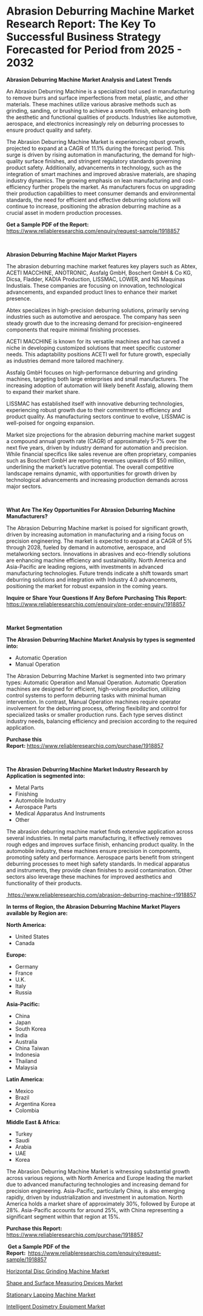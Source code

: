 <p><h1>Abrasion Deburring Machine Market Research Report: The Key To Successful Business Strategy Forecasted for Period from 2025 - 2032</h1></p><p><strong>Abrasion Deburring Machine Market Analysis and Latest Trends</strong></p>
<p><p>An Abrasion Deburring Machine is a specialized tool used in manufacturing to remove burrs and surface imperfections from metal, plastic, and other materials. These machines utilize various abrasive methods such as grinding, sanding, or brushing to achieve a smooth finish, enhancing both the aesthetic and functional qualities of products. Industries like automotive, aerospace, and electronics increasingly rely on deburring processes to ensure product quality and safety.</p><p>The Abrasion Deburring Machine Market is experiencing robust growth, projected to expand at a CAGR of 11.1% during the forecast period. This surge is driven by rising automation in manufacturing, the demand for high-quality surface finishes, and stringent regulatory standards governing product safety. Additionally, advancements in technology, such as the integration of smart machines and improved abrasive materials, are shaping industry dynamics. The growing emphasis on lean manufacturing and cost-efficiency further propels the market. As manufacturers focus on upgrading their production capabilities to meet consumer demands and environmental standards, the need for efficient and effective deburring solutions will continue to increase, positioning the abrasion deburring machine as a crucial asset in modern production processes.</p></p>
<p><strong>Get a Sample PDF of the Report:&nbsp;</strong> <a href="https://www.reliableresearchiq.com/enquiry/request-sample/1918857?utm_campaign=904&utm_medium=2&utm_source=Github&utm_content=ia&utm_term=14012025&utm_id=abrasion-deburring-machine">https://www.reliableresearchiq.com/enquiry/request-sample/1918857</a></p>
<p>&nbsp;</p>
<p><strong>Abrasion Deburring Machine Major Market Players</strong></p>
<p><p>The abrasion deburring machine market features key players such as Abtex, ACETI MACCHINE, ANOTRONIC, Assfalg GmbH, Boschert GmbH & Co KG, Dicsa, Fladder, KADIA Production, LISSMAC, LOWER, and NS Maquinas Industiais. These companies are focusing on innovation, technological advancements, and expanded product lines to enhance their market presence.</p><p>Abtex specializes in high-precision deburring solutions, primarily serving industries such as automotive and aerospace. The company has seen steady growth due to the increasing demand for precision-engineered components that require minimal finishing processes.</p><p>ACETI MACCHINE is known for its versatile machines and has carved a niche in developing customized solutions that meet specific customer needs. This adaptability positions ACETI well for future growth, especially as industries demand more tailored machinery.</p><p>Assfalg GmbH focuses on high-performance deburring and grinding machines, targeting both large enterprises and small manufacturers. The increasing adoption of automation will likely benefit Assfalg, allowing them to expand their market share.</p><p>LISSMAC has established itself with innovative deburring technologies, experiencing robust growth due to their commitment to efficiency and product quality. As manufacturing sectors continue to evolve, LISSMAC is well-poised for ongoing expansion.</p><p>Market size projections for the abrasion deburring machine market suggest a compound annual growth rate (CAGR) of approximately 5-7% over the next five years, driven by industry demand for automation and precision. While financial specifics like sales revenue are often proprietary, companies such as Boschert GmbH are reporting revenues upwards of $50 million, underlining the market’s lucrative potential. The overall competitive landscape remains dynamic, with opportunities for growth driven by technological advancements and increasing production demands across major sectors.</p></p>
<p>&nbsp;</p>
<p><strong>What Are The Key Opportunities For Abrasion Deburring Machine Manufacturers?</strong></p>
<p><p>The Abrasion Deburring Machine market is poised for significant growth, driven by increasing automation in manufacturing and a rising focus on precision engineering. The market is expected to expand at a CAGR of 5% through 2028, fueled by demand in automotive, aerospace, and metalworking sectors. Innovations in abrasives and eco-friendly solutions are enhancing machine efficiency and sustainability. North America and Asia-Pacific are leading regions, with investments in advanced manufacturing technologies. Future trends indicate a shift towards smart deburring solutions and integration with Industry 4.0 advancements, positioning the market for robust expansion in the coming years.</p></p>
<p><strong>Inquire or Share Your Questions If Any Before Purchasing This Report:</strong> <a href="https://www.reliableresearchiq.com/enquiry/pre-order-enquiry/1918857?utm_campaign=904&utm_medium=2&utm_source=Github&utm_content=ia&utm_term=14012025&utm_id=abrasion-deburring-machine">https://www.reliableresearchiq.com/enquiry/pre-order-enquiry/1918857</a></p>
<p>&nbsp;</p>
<p><strong>Market Segmentation</strong></p>
<p><strong>The Abrasion Deburring Machine Market Analysis by types is segmented into:</strong></p>
<p><ul><li>Automatic Operation</li><li>Manual Operation</li></ul></p>
<p><p>The Abrasion Deburring Machine Market is segmented into two primary types: Automatic Operation and Manual Operation. Automatic Operation machines are designed for efficient, high-volume production, utilizing control systems to perform deburring tasks with minimal human intervention. In contrast, Manual Operation machines require operator involvement for the deburring process, offering flexibility and control for specialized tasks or smaller production runs. Each type serves distinct industry needs, balancing efficiency and precision according to the required application.</p></p>
<p><strong>Purchase this Report:&nbsp;</strong><a href="https://www.reliableresearchiq.com/purchase/1918857?utm_campaign=904&utm_medium=2&utm_source=Github&utm_content=ia&utm_term=14012025&utm_id=abrasion-deburring-machine">https://www.reliableresearchiq.com/purchase/1918857</a></p>
<p>&nbsp;</p>
<p><strong>The Abrasion Deburring Machine Market Industry Research by Application is segmented into:</strong></p>
<p><ul><li>Metal Parts</li><li>Finishing</li><li>Automobile Industry</li><li>Aerospace Parts</li><li>Medical Apparatus And Instruments</li><li>Other</li></ul></p>
<p><p>The abrasion deburring machine market finds extensive application across several industries. In metal parts manufacturing, it effectively removes rough edges and improves surface finish, enhancing product quality. In the automobile industry, these machines ensure precision in components, promoting safety and performance. Aerospace parts benefit from stringent deburring processes to meet high safety standards. In medical apparatus and instruments, they provide clean finishes to avoid contamination. Other sectors also leverage these machines for improved aesthetics and functionality of their products.</p></p>
<p><a href="https://www.reliableresearchiq.com/abrasion-deburring-machine-r1918857?utm_campaign=904&utm_medium=2&utm_source=Github&utm_content=ia&utm_term=14012025&utm_id=abrasion-deburring-machine">&nbsp;https://www.reliableresearchiq.com/abrasion-deburring-machine-r1918857</a></p>
<p><strong>In terms of Region, the Abrasion Deburring Machine Market Players available by Region are:</strong></p>
<p>
    <p> <strong> North America: </strong>
        <ul>
            <li>United States</li>
            <li>Canada</li>
        </ul>
        </p> 
    <p> <strong> Europe: </strong>
        <ul>
            <li>Germany</li>
            <li>France</li>
            <li>U.K.</li>
            <li>Italy</li>
            <li>Russia</li>
        </ul>
        </p> 
    <p> <strong> Asia-Pacific: </strong>
        <ul>
            <li>China</li>
            <li>Japan</li>
            <li>South Korea</li>
            <li>India</li>
            <li>Australia</li>
            <li>China Taiwan</li>
            <li>Indonesia</li>
            <li>Thailand</li>
            <li>Malaysia</li>
        </ul>
        </p> 
    <p> <strong> Latin America: </strong>
        <ul>
            <li>Mexico</li>
            <li>Brazil</li>
            <li>Argentina Korea</li>
            <li>Colombia</li>
        </ul>
        </p> 
    <p> <strong> Middle East & Africa: </strong>
        <ul>
            <li>Turkey</li>
            <li>Saudi</li>
            <li>Arabia</li>
            <li>UAE</li>
            <li>Korea</li>
        </ul>
    </p>
    </p>
<p><p>The Abrasion Deburring Machine Market is witnessing substantial growth across various regions, with North America and Europe leading the market due to advanced manufacturing technologies and increasing demand for precision engineering. Asia-Pacific, particularly China, is also emerging rapidly, driven by industrialization and investment in automation. North America holds a market share of approximately 30%, followed by Europe at 28%. Asia-Pacific accounts for around 25%, with China representing a significant segment within that region at 15%.</p></p>
<p><strong>Purchase this Report: </strong><a href="https://www.reliableresearchiq.com/purchase/1918857?utm_campaign=904&utm_medium=2&utm_source=Github&utm_content=ia&utm_term=14012025&utm_id=abrasion-deburring-machine">https://www.reliableresearchiq.com/purchase/1918857</a></p>
<p>&nbsp;<strong>Get a Sample PDF of the Report:&nbsp;&nbsp;</strong><a href="https://www.reliableresearchiq.com/enquiry/request-sample/1918857?utm_campaign=904&utm_medium=2&utm_source=Github&utm_content=ia&utm_term=14012025&utm_id=abrasion-deburring-machine">https://www.reliableresearchiq.com/enquiry/request-sample/1918857</a></p>
<p><strong></strong></p>
<p><p><a href="https://github.com/chongseney974/Market-Research-Report-List-1/blob/main/horizontal-disc-grinding-machine-market.md?utm_campaign=904&utm_medium=2&utm_source=Github&utm_content=ia&utm_term=14012025&utm_id=abrasion-deburring-machine">Horizontal Disc Grinding Machine Market</a></p><p><a href="https://github.com/rosalinebhakta48/Market-Research-Report-List-1/blob/main/shape-and-surface-measuring-devices-market.md?utm_campaign=904&utm_medium=2&utm_source=Github&utm_content=ia&utm_term=14012025&utm_id=abrasion-deburring-machine">Shape and Surface Measuring Devices Market</a></p><p><a href="https://github.com/nathaliehurles7142/Market-Research-Report-List-1/blob/main/stationary-lapping-machine-market.md?utm_campaign=904&utm_medium=2&utm_source=Github&utm_content=ia&utm_term=14012025&utm_id=abrasion-deburring-machine">Stationary Lapping Machine Market</a></p><p><a href="https://github.com/darenph8er/Market-Research-Report-List-1/blob/main/intelligent-dosimetry-equipment-market.md?utm_campaign=904&utm_medium=2&utm_source=Github&utm_content=ia&utm_term=14012025&utm_id=abrasion-deburring-machine">Intelligent Dosimetry Equipment Market</a></p></p>
